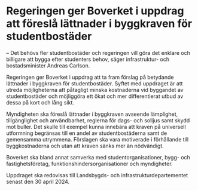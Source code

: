 # Regeringen ger Boverket i uppdrag att föreslå lättnader i byggkraven för studentbostäder

– Det behövs fler studentbostäder och regeringen vill göra det enklare och billigare att bygga efter studenters behov, säger infrastruktur\- och bostadsminister Andreas Carlson.

Regeringen ger Boverket i uppdrag att ta fram förslag på betydande lättnader i byggkraven för studentbostäder. Syftet med uppdraget är att utreda möjligheterna att påtagligt minska kostnaderna vid byggandet av studentbostäder och möjliggöra ett ökat och mer differentierat utbud av dessa på kort och lång sikt.

Myndigheten ska föreslå lättnader i byggkraven avseende lämplighet, tillgänglighet och användbarhet, reglerna för dags\- och solljus samt skydd mot buller. Det skulle till exempel kunna innebära att kraven på universell utformning begränsas till en andel av studentbostäderna samt de gemensamma utrymmena. Förslagen ska vara motiverade i förhållande till byggkostnaderna och utan att kraven sänks mer än nödvändigt.

Boverket ska bland annat samverka med studentorganisationer, bygg\- och fastighetsföretag, funktionshindersorganisationer och myndigheter.

Uppdraget ska redovisas till Landsbygds\- och infrastrukturdepartementet senast den 30 april 2024\.
